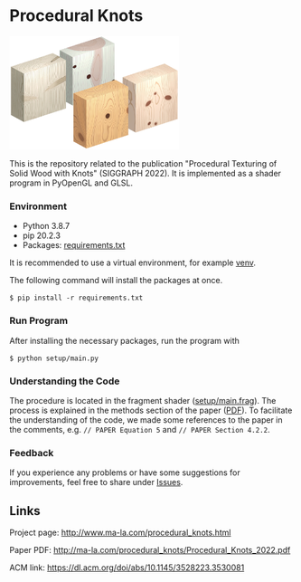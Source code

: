 # Procedural Knots

<img src="img.jpg" alt="Procedural Knots" width="300"/>

This is the repository related to the publication "Procedural Texturing of Solid Wood with Knots" (SIGGRAPH 2022).
It is implemented as a shader program in PyOpenGL and GLSL.

### Environment
- Python 3.8.7
- pip 20.2.3
- Packages: [requirements.txt](requirements.txt)

It is recommended to use a virtual environment, for example [venv](https://docs.python.org/3/library/venv.html).

The following command will install the packages at once.
```
$ pip install -r requirements.txt
```

### Run Program
After installing the necessary packages, run the program with
```
$ python setup/main.py
```

### Understanding the Code
The procedure is located in the fragment shader ([setup/main.frag](setup/main.frag)). The process is explained in the methods section of the paper ([PDF](http://ma-la.com/procedural_knots/Procedural_Knots_2022.pdf)). To facilitate the understanding of the code, we made some references to the paper in the comments, e.g. ```// PAPER Equation 5``` and ```// PAPER Section 4.2.2```.


### Feedback
If you experience any problems or have some suggestions for improvements, feel free to share under [Issues](https://github.com/marialarsson/procedural_knots/issues).

## Links

Project page: http://www.ma-la.com/procedural_knots.html

Paper PDF: http://ma-la.com/procedural_knots/Procedural_Knots_2022.pdf

ACM link: https://dl.acm.org/doi/abs/10.1145/3528223.3530081
